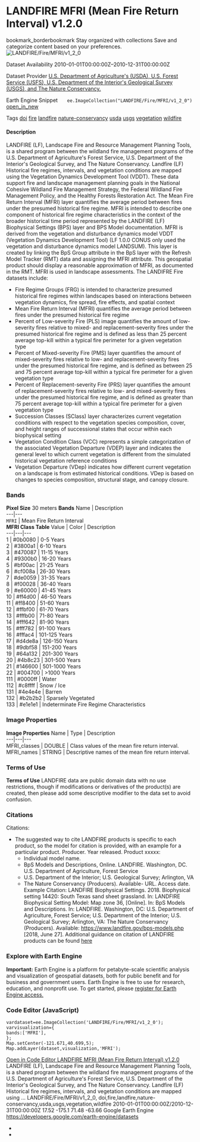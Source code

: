  
#  LANDFIRE MFRI (Mean Fire Return Interval) v1.2.0 
bookmark_borderbookmark Stay organized with collections  Save and categorize content based on your preferences. 
![LANDFIRE/Fire/MFRI/v1_2_0](https://developers.google.com/earth-engine/datasets/images/LANDFIRE/LANDFIRE_Fire_MFRI_v1_2_0_sample.png) 

Dataset Availability
    2010-01-01T00:00:00Z–2010-12-31T00:00:00Z 

Dataset Provider
     [ U.S. Department of Agriculture's (USDA), U.S. Forest Service (USFS), U.S. Department of the Interior's Geological Survey (USGS), and The Nature Conservancy. ](https://landfire.gov/) 

Earth Engine Snippet
     `    ee.ImageCollection("LANDFIRE/Fire/MFRI/v1_2_0")   ` [ open_in_new ](https://code.earthengine.google.com/?scriptPath=Examples:Datasets/LANDFIRE/LANDFIRE_Fire_MFRI_v1_2_0) 

Tags
     [doi](https://developers.google.com/earth-engine/datasets/tags/doi) [fire](https://developers.google.com/earth-engine/datasets/tags/fire) [landfire](https://developers.google.com/earth-engine/datasets/tags/landfire) [nature-conservancy](https://developers.google.com/earth-engine/datasets/tags/nature-conservancy) [usda](https://developers.google.com/earth-engine/datasets/tags/usda) [usgs](https://developers.google.com/earth-engine/datasets/tags/usgs) [vegetation](https://developers.google.com/earth-engine/datasets/tags/vegetation) [wildfire](https://developers.google.com/earth-engine/datasets/tags/wildfire)
#### Description
LANDFIRE (LF), Landscape Fire and Resource Management Planning Tools, is a shared program between the wildland fire management programs of the U.S. Department of Agriculture's Forest Service, U.S. Department of the Interior's Geological Survey, and The Nature Conservancy.
Landfire (LF) Historical fire regimes, intervals, and vegetation conditions are mapped using the Vegetation Dynamics Development Tool (VDDT). These data support fire and landscape management planning goals in the National Cohesive Wildland Fire Management Strategy, the Federal Wildland Fire Management Policy, and the Healthy Forests Restoration Act.
The Mean Fire Return Interval (MFRI) layer quantifies the average period between fires under the presumed historical fire regime. MFRI is intended to describe one component of historical fire regime characteristics in the context of the broader historical time period represented by the LANDFIRE (LF) Biophysical Settings (BPS) layer and BPS Model documentation. MFRI is derived from the vegetation and disturbance dynamics model VDDT (Vegetation Dynamics Development Tool) (LF 1.0.0 CONUS only used the vegetation and disturbance dynamics model LANDSUM). This layer is created by linking the BpS Group attribute in the BpS layer with the Refresh Model Tracker (RMT) data and assigning the MFRI attribute. This geospatial product should display a reasonable approximation of MFRI, as documented in the RMT. MFRI is used in landscape assessments.
The LANDIFRE Fire datasets include:
  * Fire Regime Groups (FRG) is intended to characterize presumed historical fire regimes within landscapes based on interactions between vegetation dynamics, fire spread, fire effects, and spatial context
  * Mean Fire Return Interval (MFRI) quantifies the average period between fires under the presumed historical fire regime
  * Percent of Low-severity Fire (PLS) image quantifies the amount of low-severity fires relative to mixed- and replacement-severity fires under the presumed historical fire regime and is defined as less than 25 percent average top-kill within a typical fire perimeter for a given vegetation type
  * Percent of Mixed-severity Fire (PMS) layer quantifies the amount of mixed-severity fires relative to low- and replacement-severity fires under the presumed historical fire regime, and is defined as between 25 and 75 percent average top-kill within a typical fire perimeter for a given vegetation type
  * Percent of Replacement-severity Fire (PRS) layer quantifies the amount of replacement-severity fires relative to low- and mixed-severity fires under the presumed historical fire regime, and is defined as greater than 75 percent average top-kill within a typical fire perimeter for a given vegetation type
  * Succession Classes (SClass) layer characterizes current vegetation conditions with respect to the vegetation species composition, cover, and height ranges of successional states that occur within each biophysical setting
  * Vegetation Condition Class (VCC) represents a simple categorization of the associated Vegetation Departure (VDEP) layer and indicates the general level to which current vegetation is different from the simulated historical vegetation reference conditions
  * Vegetation Departure (VDep) indicates how different current vegetation on a landscape is from estimated historical conditions. VDep is based on changes to species composition, structural stage, and canopy closure.


### Bands
**Pixel Size** 30 meters 
**Bands**
Name | Description  
---|---  
`MFRI` | Mean Fire Return Interval  
**MFRI Class Table**
Value | Color | Description  
---|---|---  
1 | #0b0080 | 0-5 Years  
2 | #3800a1 | 6-10 Years  
3 | #470087 | 11-15 Years  
4 | #9300b0 | 16-20 Years  
5 | #bf00ac | 21-25 Years  
6 | #cf008a | 26-30 Years  
7 | #de0059 | 31-35 Years  
8 | #f00028 | 36-40 Years  
9 | #e60000 | 41-45 Years  
10 | #ff4d00 | 46-50 Years  
11 | #ff8400 | 51-60 Years  
12 | #ffbf00 | 61-70 Years  
13 | #fffb00 | 71-80 Years  
14 | #fff642 | 81-90 Years  
15 | #fff782 | 91-100 Years  
16 | #fffac4 | 101-125 Years  
17 | #d4de8a | 126-150 Years  
18 | #9dbf58 | 151-200 Years  
19 | #64a132 | 201-300 Years  
20 | #4b8c23 | 301-500 Years  
21 | #146600 | 501-1000 Years  
22 | #004700 | >1000 Years  
111 | #0000ff | Water  
112 | #c8ffff | Snow / Ice  
131 | #4e4e4e | Barren  
132 | #b2b2b2 | Sparsely Vegetated  
133 | #e1e1e1 | Indeterminate Fire Regime Characteristics  
### Image Properties
**Image Properties**
Name | Type | Description  
---|---|---  
MFRI_classes | DOUBLE | Class values of the mean fire return interval.  
MFRI_names | STRING | Descriptive names of the mean fire return interval.  
### Terms of Use
**Terms of Use**
LANDFIRE data are public domain data with no use restrictions, though if modifications or derivatives of the product(s) are created, then please add some descriptive modifier to the data set to avoid confusion.
### Citations
Citations:
  * The suggested way to cite LANDFIRE products is specific to each product, so the model for citation is provided, with an example for a particular product. Producer. Year released. Product xxxxx:
    * Individual model name.
    * BpS Models and Descriptions, Online. LANDFIRE. Washington, DC. U.S. Department of Agriculture, Forest Service
    * U.S. Department of the Interior; U.S. Geological Survey; Arlington, VA
    * The Nature Conservancy (Producers). Available- URL. Access date.
Example Citation: LANDFIRE Biophysical Settings. 2018. Biophysical setting 14420: South Texas sand sheet grassland. In: LANDFIRE Biophysical Setting Model: Map zone 36, [Online]. In: BpS Models and Descriptions. In: LANDFIRE. Washington, DC: U.S. Department of Agriculture, Forest Service; U.S. Department of the Interior; U.S. Geological Survey; Arlington, VA: The Nature Conservancy (Producers). Available: <https://www.landfire.gov/bps-models.php> [2018, June 27]. Additional guidance on citation of LANDFIRE products can be found [here](https://landfire.gov/data/citation)


### Explore with Earth Engine
**Important:** Earth Engine is a platform for petabyte-scale scientific analysis and visualization of geospatial datasets, both for public benefit and for business and government users. Earth Engine is free to use for research, education, and nonprofit use. To get started, please [register for Earth Engine access.](https://console.cloud.google.com/earth-engine)
### Code Editor (JavaScript)
```
vardataset=ee.ImageCollection('LANDFIRE/Fire/MFRI/v1_2_0');
varvisualization={
bands:['MFRI'],
};
Map.setCenter(-121.671,40.699,5);
Map.addLayer(dataset,visualization,'MFRI');
```
[ Open in Code Editor ](https://code.earthengine.google.com/?scriptPath=Examples:Datasets/LANDFIRE/LANDFIRE_Fire_MFRI_v1_2_0)
[ LANDFIRE MFRI (Mean Fire Return Interval) v1.2.0 ](https://developers.google.com/earth-engine/datasets/catalog/LANDFIRE_Fire_MFRI_v1_2_0)
LANDFIRE (LF), Landscape Fire and Resource Management Planning Tools, is a shared program between the wildland fire management programs of the U.S. Department of Agriculture's Forest Service, U.S. Department of the Interior's Geological Survey, and The Nature Conservancy. Landfire (LF) Historical fire regimes, intervals, and vegetation conditions are mapped using …
LANDFIRE/Fire/MFRI/v1_2_0, doi,fire,landfire,nature-conservancy,usda,usgs,vegetation,wildfire 
2010-01-01T00:00:00Z/2010-12-31T00:00:00Z
17.52 -175.1 71.48 -63.66 
Google Earth Engine
https://developers.google.com/earth-engine/datasets
  * [ ](https://doi.org/https://landfire.gov/)
  * [ ](https://doi.org/https://developers.google.com/earth-engine/datasets/catalog/LANDFIRE_Fire_MFRI_v1_2_0)



